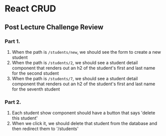 # React CRUD

## Post Lecture Challenge Review

### Part 1.
1. When the path is `/students/new`, we should see the form to create a new student
2. When the path is `/students/2`, we should see a student detail component that renders out an h2 of the student's first and last name for the second student
3. When the path is `/students/7`, we should see a student detail component that renders out an h2 of the student's first and last name for the seventh student

### Part 2.
1. Each student show component should have a button that says 'delete this student'
2. When we click it, we should delete that student from the database and then redirect them to '/students'
